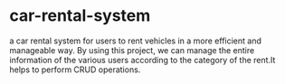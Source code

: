 # car-rental-system
a car rental system for users to rent vehicles in a more efficient and manageable way. By using this project, we can manage the entire information of the various users according to the category of the rent.It helps to perform CRUD operations. 

